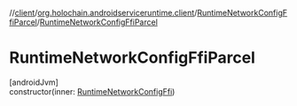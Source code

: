 //[client](../../../index.md)/[org.holochain.androidserviceruntime.client](../index.md)/[RuntimeNetworkConfigFfiParcel](index.md)/[RuntimeNetworkConfigFfiParcel](-runtime-network-config-ffi-parcel.md)

# RuntimeNetworkConfigFfiParcel

[androidJvm]\
constructor(inner: [RuntimeNetworkConfigFfi](../-runtime-network-config-ffi/index.md))